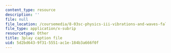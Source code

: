 ```yaml
---
content_type: resource
description: ''
file: null
file_location: /coursemedia/8-03sc-physics-iii-vibrations-and-waves-fall-2016/5d2bd6439f315551ac1e184b3a666f0f_FY6iXM9X5Fo.vtt
file_type: application/x-subrip
resourcetype: Other
title: 3play caption file
uid: 5d2bd643-9f31-5551-ac1e-184b3a666f0f
---
```

